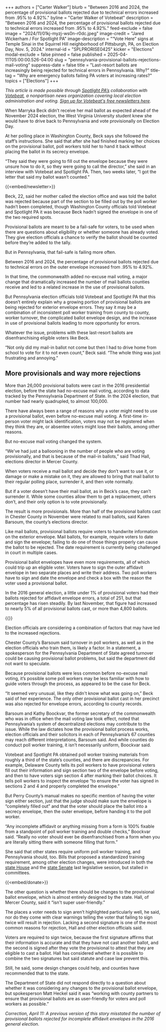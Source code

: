 +++
authors = ["Carter Walker"]
blurb = "Between 2016 and 2024, the percentage of provisional ballots rejected due to technical errors increased from .95% to 4.92%."
byline = "Carter Walker of Votebeat"
description = "Between 2016 and 2024, the percentage of provisional ballots rejected due to technical errors increased from .95% to 4.92%."
feed-exclude = false
image = "2024/11/01kj-myzj-ws0n-r0dc.jpeg"
image-credit = "Jared Wickerham / For Spotlight PA"
image-description = "“Vote Here” signs at Temple Sinai in the Squirrel Hill neighborhood of Pittsburgh, PA, on Election Day, Nov. 5, 2024."
internal-id = "SPLPRORISE0425"
kicker = "Elections"
modal-exclude = false
pinned = false
published = 2025-04-11T05:00:00.526-04:00
slug = "pennsylvania-provisional-ballots-rejections-mail-voting"
suppress-date = false
title = "Last-resort ballots are increasingly being rejected for technical errors in Pennsylvania. Why?"
title-tag = "Why are emergency ballots failing PA voters at increasing rates?"
topics = ["Elections"]
+++

<em>This article is made possible through </em><a href="https://www.spotlightpa.org/"><em>Spotlight PA’s</em></a><em> collaboration with </em><a href="https://www.votebeat.org/"><em>Votebeat</em></a><em>, a nonpartisan news organization covering local election administration and voting. </em><a href="https://www.votebeat.org/newsletters/"><em>Sign up for Votebeat&#39;s free newsletters here</em></a><em>.</em>

When Marryka Beck didn’t receive her mail ballot as expected ahead of the November 2024 election, the West Virginia University student knew she would have to drive back to Pennsylvania and vote provisionally on Election Day.

At her polling place in Washington County, Beck says she followed the staff’s instructions. She said that after she had finished marking her choices on the provisional ballot, poll workers told her to hand it back without placing the ballot in its secrecy envelope.

“They said they were going to fill out the envelope because they were unsure how to do it, so they were going to call the director,” she said in an interview with Votebeat and Spotlight PA. Then, two weeks later, “I got the letter that said my ballot wasn’t counted.”

{{<embed/newsletter>}}

Beck, 22, said her mother called the election office and was told the ballot was rejected because part of the section to be filled out by the poll worker hadn’t been completed, though Washington County officials told Votebeat and Spotlight PA it was because Beck hadn’t signed the envelope in one of the two required spots.

Provisional ballots are meant to be a fail-safe for voters, to be used when there are questions about eligibility or whether someone has already voted. They give election officials a chance to verify the ballot should be counted before they’re added to the tally.

But in Pennsylvania, that fail-safe is failing more often.

Between 2016 and 2024, the percentage of provisional ballots rejected due to technical errors on the outer envelope increased from .95% to 4.92%.

In that time, the commonwealth added no-excuse mail voting, a major change that dramatically increased the number of mail ballots counties receive and led to a related increase in the use of provisional ballots.

But Pennsylvania election officials told Votebeat and Spotlight PA that this doesn’t entirely explain why a growing portion of provisional ballots are being rejected for exterior envelope errors. They say it may be a combination of inconsistent poll worker training from county to county, worker turnover, the complicated ballot envelope design, and the increase in use of provisional ballots leading to more opportunity for errors.

Whatever the issue, problems with these last-resort ballots are disenfranchising eligible voters like Beck.

“Not only did my mail-in ballot not come but then I had to drive home from school to vote for it to not even count,” Beck said. “The whole thing was just frustrating and annoying.”

## More provisionals and way more rejections

More than 26,000 provisional ballots were cast in the 2016 presidential election, before the state had no-excuse mail voting, according to data tracked by the Pennsylvania Department of State. In the 2024 election, that number had nearly quadrupled, to almost 100,000.

There have always been a range of reasons why a voter might need to use a provisional ballot, even before no-excuse mail voting. A first-time in-person voter might lack identification, voters may not be registered when they think they are, or absentee voters might lose their ballots, among other reasons.

But no-excuse mail voting changed the system.

“We&#39;ve had just a ballooning in the number of people who are voting provisionally, and that is because of the mail-in ballots,” said Thad Hall, elections director in Mercer County.

When voters receive a mail ballot and decide they don’t want to use it, or damage or make a mistake on it, they are allowed to bring that mail ballot to their regular polling place, surrender it, and then vote normally.

But if a voter doesn’t have their mail ballot, as in Beck’s case, they can’t surrender it. While some counties allow them to get a replacement, others don’t, and their only option is to vote provisionally.

The result is more provisionals. More than half of the provisional ballots cast in Chester County in November were related to mail ballots, said Karen Barsoum, the county’s elections director.

Like mail ballots, provisional ballots require voters to handwrite information on the exterior envelope. Mail ballots, for example, require voters to date and sign the envelope; failing to do one of those things properly can cause the ballot to be rejected. The date requirement is currently being challenged in court in multiple cases.

Provisional ballot envelopes have even more requirements, all of which could trip up an eligible voter. Voters have to sign the outer affidavit envelope in two separate places and write their address. Two poll workers have to sign and date the envelope and check a box with the reason the voter used a provisional ballot.

In the 2016 general election, a little under 1% of provisional voters had their ballots rejected for affidavit envelope errors, a total of 251, but that percentage has risen steadily. By last November, that figure had increased to nearly 5% of all provisional ballots cast, or more than 4,800 ballots.

{{<flourish src="visualisation/22587068" >}}

Election officials are considering a combination of factors that may have led to the increased rejections.

Chester County’s Barsoum said turnover in poll workers, as well as in the election officials who train them, is likely a factor. In a statement, a spokesperson for the Pennsylvania Department of State agreed turnover could be causing provisional ballot problems, but said the department did not want to speculate.

Because provisional ballots were less common before no-excuse mail voting, it’s possible some poll workers may be less familiar with how to guide voters through the process, as appeared to be the case for Beck.

“It seemed very unusual, like they didn&#39;t know what was going on,” Beck said of her experience. The only other provisional ballot cast in her precinct was also rejected for envelope errors, according to county records.

Barsoum and Kathy Boockvar, the former secretary of the commonwealth who was in office when the mail voting law took effect, noted that Pennsylvania’s system of decentralized elections may contribute to the issue. While the law dictates how the provisional ballot process works, election officials and their solicitors in each of Pennsylvania’s 67 counties may reach different interpretations, Barsoum said. And while counties do conduct poll worker training, it isn’t necessarily uniform, Boockvar said.

Votebeat and Spotlight PA obtained poll worker training materials from roughly a third of the state’s counties, and there are discrepancies. For example, Delaware County tells its poll workers to have provisional voters fill out their information and sign section two of the envelope before voting, and then to have voters sign section 4 after marking their ballot choices. It tells poll workers to inspect the envelope “to ensure the voter has signed in sections 2 and 4 and properly completed the envelope.”

But Perry County’s manual makes no specific mention of having the voter sign either section, just that the judge should make sure the envelope is “completely filled out” and that the voter should place the ballot into a secrecy envelope, then the outer envelope, before handing it to the poll worker.

“Any incomplete affidavit or anything missing from a form is 100% fixable from a standpoint of poll worker training and double checks,” Boockvar said. “Really no voter should ever be disenfranchised from a form when you are literally sitting there with someone filling that form.”

She said that other states require uniform poll worker training, and Pennsylvania should, too. Bills that proposed a standardized training requirement, among other election changes, were introduced in both the <a href="https://www.palegis.us/legislation/bills/2023/hb1420">state House</a> and the <a href="https://www.palegis.us/legislation/bills/2023/sb603">state Senate</a> last legislative session, but stalled in committees.

{{<embed/donate>}}

The other question is whether there should be changes to the provisional ballot envelope, which is almost entirely designed by the state. Hall, of Mercer County, said it “isn&#39;t super user-friendly.”

The places a voter needs to sign aren’t highlighted particularly well, he said, nor do they come with clear warnings telling the voter that failing to sign twice will result in rejection. Lacking a second signature is one of the most common reasons for rejection, Hall and other election officials said.

Voters are required to sign twice, because the first signature affirms that their information is accurate and that they have not cast another ballot, and the second is signed after they vote the provisional to attest that they are eligible to cast a ballot. Hall has considered whether it is possible to combine the two signatures but said statute and case law prevent this.

Still, he said, some design changes could help, and counties have recommended that to the state.

The Department of State did not respond directly to a question about whether it was considering any changes to the provisional ballot envelope, but spokesperson Matt Heckel said it was “working with county partners to ensure that provisional ballots are as user-friendly for voters and poll workers as possible.”

<em>Correction, April 11: A previous version of this story misstated the number of provisional ballots rejected for incomplete </em>affidavit<em> envelopes in the 2016 general election.</em>

